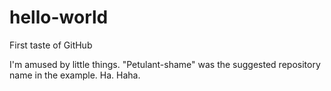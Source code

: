 # hello-world
First taste of GitHub


I'm amused by little things. "Petulant-shame" was the suggested repository name in the example. Ha. Haha. 
